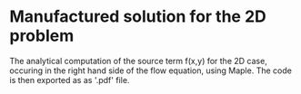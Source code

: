 # Manufactured solution for the 2D problem


The analytical computation of the source term f(x,y) for the 2D case, occuring in
the right hand side of the flow equation, using Maple. The code is then exported as as '.pdf' file.



